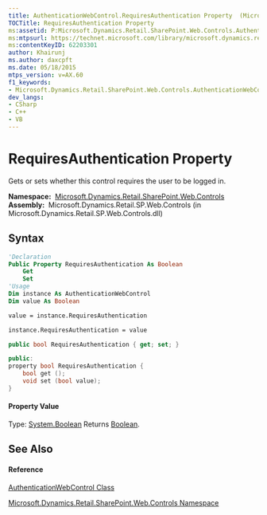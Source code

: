 ```yaml
---
title: AuthenticationWebControl.RequiresAuthentication Property  (Microsoft.Dynamics.Retail.SharePoint.Web.Controls)
TOCTitle: RequiresAuthentication Property
ms:assetid: P:Microsoft.Dynamics.Retail.SharePoint.Web.Controls.AuthenticationWebControl.RequiresAuthentication
ms:mtpsurl: https://technet.microsoft.com/library/microsoft.dynamics.retail.sharepoint.web.controls.authenticationwebcontrol.requiresauthentication(v=AX.60)
ms:contentKeyID: 62203301
author: Khairunj
ms.author: daxcpft
ms.date: 05/18/2015
mtps_version: v=AX.60
f1_keywords:
- Microsoft.Dynamics.Retail.SharePoint.Web.Controls.AuthenticationWebControl.RequiresAuthentication
dev_langs:
- CSharp
- C++
- VB
---
```


# RequiresAuthentication Property

Gets or sets whether this control requires the user to be logged in.

**Namespace:**  [Microsoft.Dynamics.Retail.SharePoint.Web.Controls](microsoft-dynamics-retail-sharepoint-web-controls-namespace.md)  
**Assembly:**  Microsoft.Dynamics.Retail.SP.Web.Controls (in Microsoft.Dynamics.Retail.SP.Web.Controls.dll)

## Syntax

``` vb
'Declaration
Public Property RequiresAuthentication As Boolean
    Get
    Set
'Usage
Dim instance As AuthenticationWebControl
Dim value As Boolean

value = instance.RequiresAuthentication

instance.RequiresAuthentication = value
```

``` csharp
public bool RequiresAuthentication { get; set; }
```

``` c++
public:
property bool RequiresAuthentication {
    bool get ();
    void set (bool value);
}
```

#### Property Value

Type: [System.Boolean](https://technet.microsoft.com/library/a28wyd50\(v=ax.60\))  
Returns [Boolean](https://technet.microsoft.com/library/a28wyd50\(v=ax.60\)).  

## See Also

#### Reference

[AuthenticationWebControl Class](authenticationwebcontrol-class-microsoft-dynamics-retail-sharepoint-web-controls.md)

[Microsoft.Dynamics.Retail.SharePoint.Web.Controls Namespace](microsoft-dynamics-retail-sharepoint-web-controls-namespace.md)

